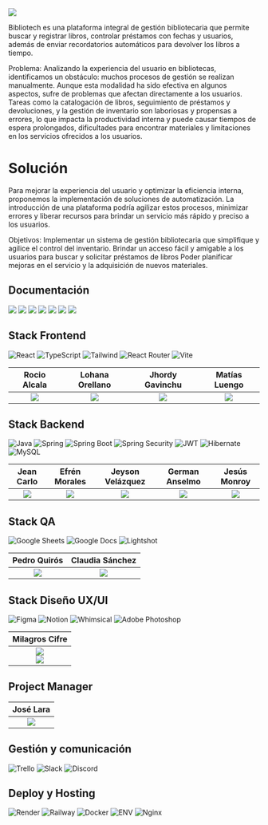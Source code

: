  <img src="https://i.ibb.co/bFWKx6c/Bibliotech-1.png"/>

  Bibliotech es una plataforma integral de gestión bibliotecaria que permite  buscar y registrar libros, controlar préstamos con fechas y usuarios, además de enviar recordatorios automáticos para devolver los libros a tiempo.

Problema:
  Analizando la experiencia del usuario en bibliotecas, identificamos un obstáculo: muchos procesos de gestión se realizan manualmente. Aunque esta modalidad ha sido efectiva en algunos aspectos, sufre de problemas que afectan directamente a los usuarios. Tareas como la catalogación de libros, seguimiento de préstamos y devoluciones, y la gestión de inventario son laboriosas y propensas a errores, lo que impacta la productividad interna y puede causar tiempos de espera prolongados, dificultades para encontrar materiales y limitaciones en los servicios ofrecidos a los usuarios.

# Solución

  Para mejorar la experiencia del usuario y optimizar la eficiencia interna, proponemos la implementación de soluciones de automatización. La introducción de una plataforma podría agilizar estos procesos, minimizar errores y liberar recursos para brindar un servicio más rápido y preciso a los usuarios.

Objetivos:
  Implementar un sistema de gestión bibliotecaria que simplifique y agilice el control del inventario.
Brindar un acceso fácil y amigable a los usuarios para buscar y solicitar préstamos de libros
Poder planificar mejoras en el servicio y la adquisición de nuevos materiales.

## Documentación

<a href="https://docs.google.com/document/d/1sUp5d79Wj9pCMmNlVJ3CasRsjxBZpcl_KA0-kB5ck0M/edit?usp=sharing"><img src="https://img.shields.io/badge/-Ver%20Historias%20de%20Usuarios-4285F4?style=for-the-badge&logo=google-docs&logoColor=white"/></a>
<a href="https://docs.google.com/document/d/1HdavsOvJlU8eJ29ynkniEQwkwIKrznZo1_Oj-0dnyMA/edit?usp=sharing"><img src="https://img.shields.io/badge/-Ver%20Plan%20de%20Pruebas-4285F4?style=for-the-badge&logo=google-docs&logoColor=white"/></a>
<a href="https://docs.google.com/spreadsheets/d/1WwwZNct-rgo3cJoCeri07BVksg9rOFvy/edit?usp=sharing&ouid=102442372613982485496&rtpof=true&sd=true"><img src="https://img.shields.io/badge/-Ver%20Casos%20de%20Pruebas-34A853?style=for-the-badge&logo=google-sheets&logoColor=white"/></a>
<a href="https://www.figma.com/proto/iYJbDiH3MF0na4aJMJeYUK/Bibliotech?type=design&node-id=15-17&t=ob64hBs8tDp6nVrm-1&scaling=scale-down&page-id=1%3A2&starting-point-node-id=15%3A17&show-proto-sidebar=1&mode=design"><img src="https://img.shields.io/badge/Ver%20Figma-F24E1E?style=for-the-badge&logo=figma&logoColor=white"/></a>
<a href="https://trello.com/w/biblio143"><img src="https://img.shields.io/badge/Ver%20Trello-0052CC?style=for-the-badge&logo=trello&logoColor=white"/></a>
<a href="https://frontend-27zf.onrender.com" target="_blank"><img  src="https://img.shields.io/badge/VER_DEMO-38B2AC?style=for-the-badge&logo=figma-css&logoColor=white"/></a>
<a href="https://backend-pybf.onrender.com/bibliotech/api/swagger-ui/index.html" target="_blank"><img  src="https://img.shields.io/badge/VER_API-85EA2D?style=for-the-badge&logo=Swagger&logoColor=black"/></a>

## Stack Frontend

![React](https://img.shields.io/badge/-ReactJs-61DAFB?logo=react&logoColor=black&style=for-the-badge)
![TypeScript](https://img.shields.io/badge/TypeScript-3178C6.svg?style=for-the-badge&logo=TypeScript&logoColor=white)
![Tailwind](https://img.shields.io/badge/Tailwind_CSS-06B6D4?style=for-the-badge&logo=tailwind-css&logoColor=white)
![React Router](https://img.shields.io/badge/React_Router-CA4245?style=for-the-badge&logo=react-router&logoColor=white)
![Vite](https://img.shields.io/badge/Vite-646CFF?style=for-the-badge&logo=vite&logoColor=white)

| **Rocio Alcala** | **Lohana Orellano** | **Jhordy Gavinchu** | **Matías Luengo** |
| :---: | :---: | :---: | :---: |
| <a href="https://github.com/rocio-alcala"><img src="https://img.shields.io/badge/-GitHub-181717?style=flat-square&logo=github&logoColor=white"></a> | <a href="https://github.com/LohanaO"><img src="https://img.shields.io/badge/-GitHub-181717?style=flat-square&logo=github&logoColor=white"></a> | <a href="https://github.com/jhordyess"><img src="https://img.shields.io/badge/-GitHub-181717?style=flat-square&logo=github&logoColor=white"></a> | <a href="https://matiasluengo.com/"><img src="https://img.shields.io/badge/-Portfolio-181717?style=flat-square&logoColor=white"></a> |

## Stack Backend

![Java](https://img.shields.io/badge/Java-437291?style=for-the-badge&logo=OpenJDK&logoColor=white)
![Spring](https://img.shields.io/badge/Spring-6DB33F?style=for-the-badge&logo=spring&logoColor=white)
![Spring Boot](https://img.shields.io/badge/-Spring%20Boot-6DB33F?style=for-the-badge&logo=Spring%20Boot&logoColor=white)
![Spring Security](https://img.shields.io/badge/-Spring%20Security-6DB33F?style=for-the-badge&logo=Spring%20Security&logoColor=white)
![JWT](https://img.shields.io/badge/JWT-black?style=for-the-badge&logo=JSON%20web%20tokens)
![Hibernate](https://img.shields.io/badge/Hibernate-59666C?style=for-the-badge&logo=Hibernate&logoColor=white)
![MySQL](https://img.shields.io/badge/-MySQL-4479A1?style=for-the-badge&logo=MySQL&logoColor=white)

| **Jean Carlo** | **Efrén Morales** | **Jeyson Velázquez** | **German Anselmo** | **Jesús Monroy** |
| :---: | :---: | :---: | :---: | :---: |
| <a href="https://github.com/jeancarlo98"><img src="https://img.shields.io/badge/-GitHub-181717?style=flat-square&logo=github&logoColor=white"></a> | <a href="https://github.com/fr3nm0"><img src="https://img.shields.io/badge/-GitHub-181717?style=flat-square&logo=github&logoColor=white"></a> | <a href="https://github.com/jeysonvelas"><img src="https://img.shields.io/badge/-GitHub-181717?style=flat-square&logo=github&logoColor=white"></a> | <a href=""><img src="https://img.shields.io/badge/-GitHub-181717?style=flat-square&logo=github&logoColor=white"></a> | <a href="https://github.com/jdmonroyg"><img src="https://img.shields.io/badge/-GitHub-181717?style=flat-square&logo=github&logoColor=white"></a> |

## Stack QA

![Google Sheets](https://img.shields.io/badge/Google%20Sheets-34A853?style=for-the-badge&logo=google-sheets&logoColor=white)
![Google Docs](https://img.shields.io/badge/Google%20Docs-4285F4?style=for-the-badge&logo=google-docs&logoColor=white)
![Lightshot](https://img.shields.io/badge/Lightshot-purple?style=for-the-badge)

| **Pedro Quirós** | **Claudia Sánchez** |
| :---: | :---: |
| <a href="https://www.linkedin.com/in/pedroquiros/"><img src="https://img.shields.io/badge/-LinkedIn-0A66C2?style=flat-square&logo=linkedin&logoColor=white"></a> | <a href="https://www.linkedin.com/in/claudia-rita-s%C3%A1nchez-9b021876/"><img src="https://img.shields.io/badge/-LinkedIn-0A66C2?style=flat-square&logo=linkedin&logoColor=white"></a> |

## Stack Diseño UX/UI

![Figma](https://img.shields.io/badge/Figma-F24E1E?style=for-the-badge&logo=figma&logoColor=white)
![Notion](https://img.shields.io/badge/Notion-black?style=for-the-badge&logo=notion&logoColor=white)
![Whimsical](https://img.shields.io/badge/Whimsical-purple?style=for-the-badge&logo=whimsical&logoColor=white)
![Adobe Photoshop](https://img.shields.io/badge/Adobe%20Photoshop-31A8FF?style=for-the-badge&logo=adobe%20photoshop&logoColor=white)

| **Milagros Cifre** |
| :---: |
| <a href="https://www.behance.net/milagroscifre"><img src="https://img.shields.io/badge/-Behance-1769FF?style=flat-square&logo=behance&logoColor=white"></a><br/><a href="https://www.linkedin.com/in/milagros-mar%C3%ADa-cifre-/"> <img src="https://img.shields.io/badge/-LinkedIn-0A66C2?style=flat-square&logo=linkedin&logoColor=white"></a>|

## Project Manager  

| **José Lara** |
| :---: |
| <a href="https://www.linkedin.com/in/jose-luis-lara-ledezma-qa-tester-salesforce-administrator/"><img src="https://img.shields.io/badge/-LinkedIn-0A66C2?style=flat-square&logo=linkedin&logoColor=white"></a> |

## Gestión y comunicación

![Trello](https://img.shields.io/badge/Trello-0052CC?style=for-the-badge&logo=trello&logoColor=white)
![Slack](https://img.shields.io/badge/Slack-4A154B?style=for-the-badge&logo=slack&logoColor=white)
![Discord](https://img.shields.io/badge/Discord-5865F2?style=for-the-badge&logo=discord&logoColor=white)

## Deploy y Hosting

![Render](https://img.shields.io/badge/Render-46E3B7?style=for-the-badge&logo=render&logoColor=white)
![Railway](https://img.shields.io/badge/Railway-0B0D0E?style=for-the-badge&logo=railway&logoColor=white)
![Docker](https://img.shields.io/badge/Docker-2496ED?style=for-the-badge&logo=docker&logoColor=white)
![ENV](https://img.shields.io/badge/.ENV-ECD53F?style=for-the-badge&logo=.env&logoColor=black)
![Nginx](https://img.shields.io/badge/NGINX-009639?style=for-the-badge&logo=nginx&logoColor=white)
